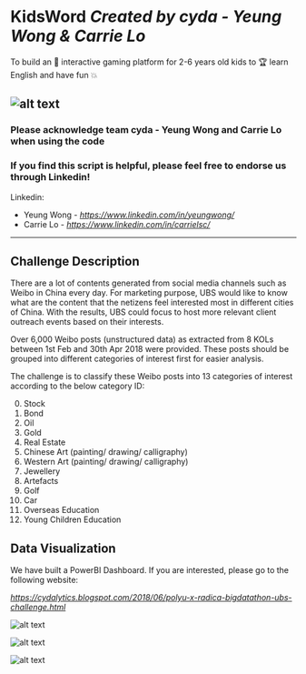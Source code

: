 # KidsWord *<b>Created by cyda - Yeung Wong & Carrie Lo</b>*
To build an 🌈 interactive gaming platform for 2-6 years old kids to 🏆 learn English and have fun 💥


![alt text](https://2.bp.blogspot.com/-JDCofS2Pvic/WxQCv_XstyI/AAAAAAAAABM/rWHKnG4ItnMULgmO_tWAuGTNL6kAexJlACK4BGAYYCw/s1000/tight%2Bbanner.png)
---------------------------------------------------------------------------------------------
### Please acknowledge team cyda - Yeung Wong and Carrie Lo when using the code

### If you find this script is helpful, please feel free to endorse us through Linkedin!
Linkedin:

* Yeung Wong - *https://www.linkedin.com/in/yeungwong/*
* Carrie Lo - *https://www.linkedin.com/in/carrielsc/*
---------------------------------------------------------------------------------------------
## Challenge Description
There are a lot of contents generated from social media channels such as Weibo in China every day. For marketing purpose, UBS would like to know what are the content that the netizens feel interested most in different cities of China. With the results, UBS could focus to host more relevant client outreach events based on their interests.

Over 6,000 Weibo posts (unstructured data) as extracted from 8 KOLs between 1st Feb and 30th Apr 2018 were provided. These posts should be grouped into different categories of interest first for easier analysis. 

The challenge is to classify these Weibo posts into 13 categories of interest according to the below category ID:

0. Stock
1. Bond
2. Oil
3. Gold
4. Real Estate
5. Chinese Art (painting/ drawing/ calligraphy)
6. Western Art (painting/ drawing/ calligraphy)
7. Jewellery
8. Artefacts
9. Golf
10. Car
11. Overseas Education
12. Young Children Education

## Data Visualization
We have built a PowerBI Dashboard. If you are interested, please go to the following website:

*https://cydalytics.blogspot.com/2018/06/polyu-x-radica-bigdatathon-ubs-challenge.html*

![alt text](https://2.bp.blogspot.com/-cTAMGmjaBEQ/WxXyG4MylYI/AAAAAAAAACE/Yw7VFW-Ie8cfJBTHnofFu7Q722gHEjaWACLcBGAs/s1600/p_1.png)

![alt text](https://2.bp.blogspot.com/-TETc101oTQM/WxXzh-I9ODI/AAAAAAAAACQ/OWek47za8xU7O-TPr8tvqSDYZvXKIrFOgCLcBGAs/s1600/p_2.png)

![alt text](https://1.bp.blogspot.com/-lnwN8Mezd7g/WxX3XCuhpjI/AAAAAAAAACc/jTvyZ4VSb30GvBWNtlA3_901wXwEyz09QCLcBGAs/s1600/p_3.png)
